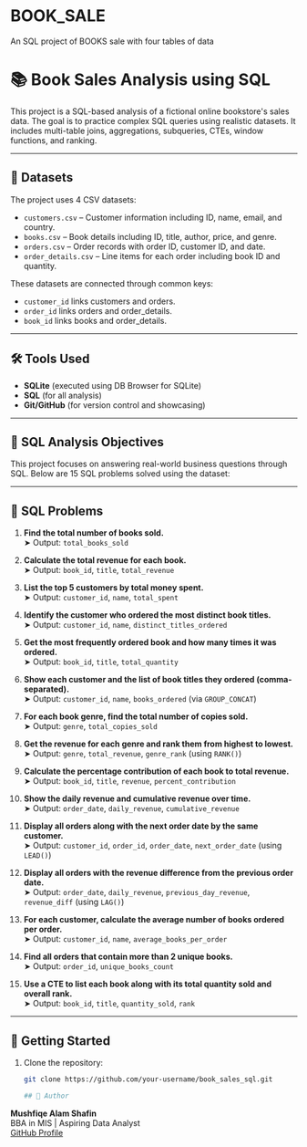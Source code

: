 # BOOK_SALE
An SQL project of BOOKS sale  with four tables of data 
# 📚 Book Sales Analysis using SQL

This project is a SQL-based analysis of a fictional online bookstore's sales data. The goal is to practice complex SQL queries using realistic datasets. It includes multi-table joins, aggregations, subqueries, CTEs, window functions, and ranking.

---

## 📁 Datasets

The project uses 4 CSV datasets:

- `customers.csv` – Customer information including ID, name, email, and country.
- `books.csv` – Book details including ID, title, author, price, and genre.
- `orders.csv` – Order records with order ID, customer ID, and date.
- `order_details.csv` – Line items for each order including book ID and quantity.

These datasets are connected through common keys:
- `customer_id` links customers and orders.
- `order_id` links orders and order_details.
- `book_id` links books and order_details.

---

## 🛠️ Tools Used

- **SQLite** (executed using DB Browser for SQLite)
- **SQL** (for all analysis)
- **Git/GitHub** (for version control and showcasing)

---

## 🎯 SQL Analysis Objectives

This project focuses on answering real-world business questions through SQL. Below are 15 SQL problems solved using the dataset:

---

## 📌 SQL Problems

1. **Find the total number of books sold.**  
   ➤ Output: `total_books_sold`

2. **Calculate the total revenue for each book.**  
   ➤ Output: `book_id`, `title`, `total_revenue`

3. **List the top 5 customers by total money spent.**  
   ➤ Output: `customer_id`, `name`, `total_spent`

4. **Identify the customer who ordered the most distinct book titles.**  
   ➤ Output: `customer_id`, `name`, `distinct_titles_ordered`

5. **Get the most frequently ordered book and how many times it was ordered.**  
   ➤ Output: `book_id`, `title`, `total_quantity`

6. **Show each customer and the list of book titles they ordered (comma-separated).**  
   ➤ Output: `customer_id`, `name`, `books_ordered` (via `GROUP_CONCAT`)

7. **For each book genre, find the total number of copies sold.**  
   ➤ Output: `genre`, `total_copies_sold`

8. **Get the revenue for each genre and rank them from highest to lowest.**  
   ➤ Output: `genre`, `total_revenue`, `genre_rank` (using `RANK()`)

9. **Calculate the percentage contribution of each book to total revenue.**  
   ➤ Output: `book_id`, `title`, `revenue`, `percent_contribution`

10. **Show the daily revenue and cumulative revenue over time.**  
   ➤ Output: `order_date`, `daily_revenue`, `cumulative_revenue`

11. **Display all orders along with the next order date by the same customer.**  
   ➤ Output: `customer_id`, `order_id`, `order_date`, `next_order_date` (using `LEAD()`)

12. **Display all orders with the revenue difference from the previous order date.**  
   ➤ Output: `order_date`, `daily_revenue`, `previous_day_revenue`, `revenue_diff` (using `LAG()`)

13. **For each customer, calculate the average number of books ordered per order.**  
   ➤ Output: `customer_id`, `name`, `average_books_per_order`

14. **Find all orders that contain more than 2 unique books.**  
   ➤ Output: `order_id`, `unique_books_count`

15. **Use a CTE to list each book along with its total quantity sold and overall rank.**  
   ➤ Output: `book_id`, `title`, `quantity_sold`, `rank`

---

## 🚀 Getting Started

1. Clone the repository:
   ```bash
   git clone https://github.com/your-username/book_sales_sql.git

   ## 🧠 Author

**Mushfiqe Alam Shafin**  
BBA in MIS | Aspiring Data Analyst  
[GitHub Profile](https://github.com/Mushfiqe-Alam-Shafin)

